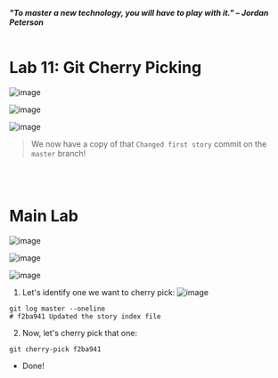 ***"To master a new technology, you will have to play with it." – Jordan Peterson***
<br><br>

# Lab 11: Git Cherry Picking
![image](https://github.com/user-attachments/assets/c8a2eb1b-b440-493a-9d7b-520e53ae5a1e)

![image](https://github.com/user-attachments/assets/3d7912b5-ffb4-48e4-aa68-576d4cb1e0e8)

![image](https://github.com/user-attachments/assets/527a9d0f-2b5d-4d78-ab31-9133ecaf93db)

>We now have a copy of that `Changed first story` commit on the `master` branch!

<br><br>
# Main Lab
![image](https://github.com/user-attachments/assets/8ca93169-7339-4284-801c-f8f855bc90b9)

![image](https://github.com/user-attachments/assets/1b32028b-5cb3-48c3-8f1f-c1145ed33c14)

![image](https://github.com/user-attachments/assets/55b9506f-64a8-4dd7-8607-efe285980ee4)

1. Let's identify one we want to cherry pick:
![image](https://github.com/user-attachments/assets/251b2f76-efb7-4705-807c-4470b33d333f)
```
git log master --oneline
# f2ba941 Updated the story index file
```

2. Now, let's cherry pick that one:
```
git cherry-pick f2ba941
```

* Done!
